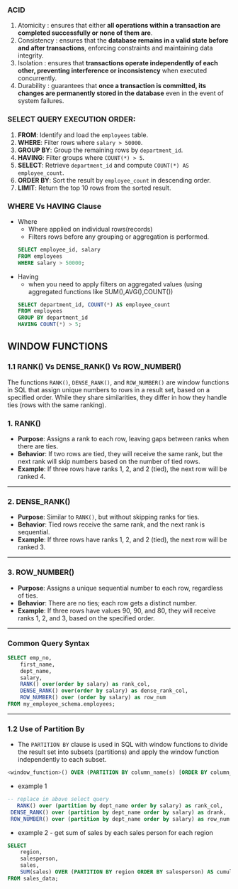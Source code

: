 ### ACID
1.  Atomicity :  ensures that either **all operations within a transaction are completed successfully or none of them are**.
2. Consistency :  ensures that the **database remains in a valid state before and after transactions**, enforcing constraints and maintaining data integrity.
3. Isolation  : ensures that **transactions operate independently of each other, preventing interference or inconsistency** when executed concurrently.
4. Durability :  guarantees that **once a transaction is committed, its changes are permanently stored in the database** even in the event of system failures.

### SELECT QUERY EXECUTION ORDER:
1. **FROM**: Identify and load the `employees` table.
2. **WHERE**: Filter rows where `salary > 50000`.
3. **GROUP BY**: Group the remaining rows by `department_id`.
4. **HAVING**: Filter groups where `COUNT(*) > 5`.
5. **SELECT**: Retrieve `department_id` and compute `COUNT(*) AS employee_count`.
6. **ORDER BY**: Sort the result by `employee_count` in descending order.
7. **LIMIT**: Return the top 10 rows from the sorted result.

### WHERE Vs HAVING Clause
- Where
    - Where applied on individual rows(records)
    - Filters rows before any grouping or aggregation is performed.
    ```sql
    SELECT employee_id, salary
    FROM employees
    WHERE salary > 50000;

    ```
- Having 
    - when you need to apply filters on aggregated values (using aggregated functions like SUM(),AVG(),COUNT())
    ```sql
    SELECT department_id, COUNT(*) AS employee_count
    FROM employees
    GROUP BY department_id
    HAVING COUNT(*) > 5;

    ```





## WINDOW FUNCTIONS
###  1.1 RANK() Vs DENSE_RANK() Vs ROW_NUMBER()

The functions `RANK()`, `DENSE_RANK()`, and `ROW_NUMBER()` are window functions in SQL that assign unique numbers to rows in a result set, based on a specified order. While they share similarities, they differ in how they handle ties (rows with the same ranking).

### 1. **RANK()**
- **Purpose**: Assigns a rank to each row, leaving gaps between ranks when there are ties.
- **Behavior**: If two rows are tied, they will receive the same rank, but the next rank will skip numbers based on the number of tied rows.
- **Example**: If three rows have ranks 1, 2, and 2 (tied), the next row will be ranked 4.

---

### 2. **DENSE_RANK()**
- **Purpose**: Similar to `RANK()`, but without skipping ranks for ties.
- **Behavior**: Tied rows receive the same rank, and the next rank is sequential.
- **Example**: If three rows have ranks 1, 2, and 2 (tied), the next row will be ranked 3.

---

### 3. **ROW_NUMBER()**
- **Purpose**: Assigns a unique sequential number to each row, regardless of ties.
- **Behavior**: There are no ties; each row gets a distinct number.
- **Example**: If three rows have values 90, 90, and 80, they will receive ranks 1, 2, and 3, based on the specified order.
---

### Common Query Syntax
```sql
SELECT emp_no,
    first_name,
    dept_name,
    salary,
    RANK() over(order by salary) as rank_col,
    DENSE_RANK() over(order by salary) as dense_rank_col, 
    ROW_NUMBER() over (order by salary) as row_num
FROM my_employee_schema.employees;
```
---

### 1.2  Use of Partition By
- The `PARTITION BY` clause is used in SQL with window functions to divide the result set into subsets (partitions) and apply the window function independently to each subset.

```sql
<window_function>() OVER (PARTITION BY column_name(s) [ORDER BY column_name(s)])
```
- example 1
```sql
-- replace in above select query
   RANK() over (partition by dept_name order by salary) as rank_col,
 DENSE_RANK() over (partition by dept_name order by salary) as drank,
 ROW_NUMBER() over (partition by dept_name order by salary) as row_num
```

- example 2 - get sum of sales by each sales person for each region
```sql
SELECT
    region,
    salesperson,
    sales,
    SUM(sales) OVER (PARTITION BY region ORDER BY salesperson) AS cumulative_sales
FROM sales_data;
```